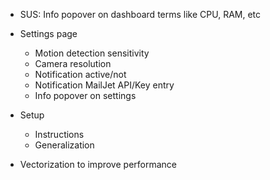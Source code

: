 - SUS: Info popover on dashboard terms like CPU, RAM, etc

- Settings page

  - Motion detection sensitivity
  - Camera resolution
  - Notification active/not
  - Notification MailJet API/Key entry
  - Info popover on settings

- Setup

  - Instructions
  - Generalization

- Vectorization to improve performance
